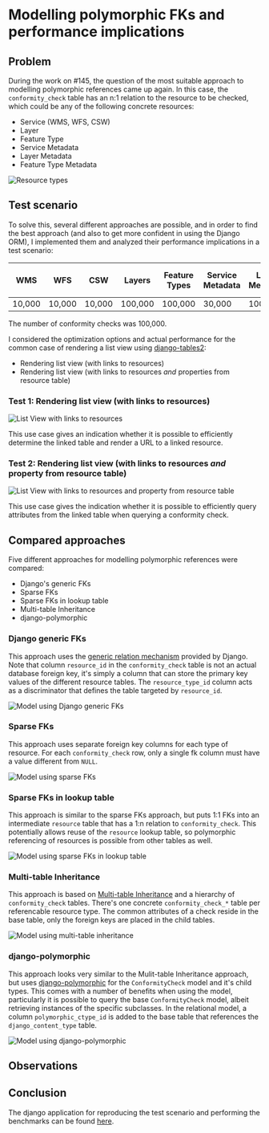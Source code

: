 # Modelling polymorphic FKs and performance implications

## Problem

During the work on #145, the question of the most suitable approach to modelling polymorphic references came up again.
In this case, the `conformity_check` table has an n:1 relation to the resource to be checked, which could be any of the
following concrete resources:

* Service (WMS, WFS, CSW)
* Layer
* Feature Type
* Service Metadata
* Layer Metadata
* Feature Type Metadata

![Resource types](drawio_mrmap_polymorphic_fks-intro.png)

## Test scenario

To solve this, several different approaches are possible, and in order to find the best approach (and also to get more
confident in using the Django ORM), I implemented them and analyzed their performance implications in a test scenario:

| WMS    | WFS    | CSW    | Layers  | Feature Types | Service Metadata | Layer Metadata | Feature Type Metadata | Dataset Metadata |
|--------|--------|--------|---------|---------------|------------------|----------------|-----------------------|------------------|
| 10,000 | 10,000 | 10,000 | 100,000 | 100,000       | 30,000           | 100,000        | 100,000               | 20,000           |

The number of conformity checks was 100,000.

I considered the optimization options and actual performance for the common case of rendering a list view
using [django-tables2](https://django-tables2.readthedocs.io/en/latest/):

* Rendering list view (with links to resources)
* Rendering list view (with links to resources *and* properties from resource table)

### Test 1: Rendering list view (with links to resources)

![List View with links to resources](list_view1.png)

This use case gives an indication whether it is possible to efficiently determine the linked table and render a URL to a
linked resource.

### Test 2: Rendering list view (with links to resources *and* property from resource table)

![List View with links to resources and property from resource table](list_view2.png)

This use case gives the indication whether it is possible to efficiently query attributes from the linked table when
querying a conformity check.

## Compared approaches

Five different approaches for modelling polymorphic references were compared:

* Django's generic FKs
* Sparse FKs
* Sparse FKs in lookup table
* Multi-table Inheritance
* django-polymorphic

### Django generic FKs

This approach uses
the [generic relation mechanism](https://docs.djangoproject.com/en/3.2/ref/contrib/contenttypes/#generic-relations)
provided by Django. Note that column `resource_id` in the `conformity_check` table is not an actual database foreign
key, it's simply a column that can store the primary key values of the different resource tables. The `resource_type_id`
column acts as a discriminator that defines the table targeted by `resource_id`.

![Model using Django generic FKs](drawio_mrmap_polymorphic_fks-django-generic-fk.png)

### Sparse FKs

This approach uses separate foreign key columns for each type of resource. For each `conformity_check` row, only a
single fk column must have a value different from `NULL`.

![Model using sparse FKs](drawio_mrmap_polymorphic_fks-sparse-fks.png)

### Sparse FKs in lookup table

This approach is similar to the sparse FKs approach, but puts 1:1 FKs into an intermediate `resource` table that has a
1:n relation to `conformity_check`. This potentially allows reuse of the `resource` lookup table, so polymorphic
referencing of resources is possible from other tables as well.

![Model using sparse FKs in lookup table](drawio_mrmap_polymorphic_fks-sparse-fks-in-lookup-table.png)

### Multi-table Inheritance

This approach is based
on [Multi-table Inheritance](https://docs.djangoproject.com/en/3.2/topics/db/models/#multi-table-inheritance) and a
hierarchy of `conformity_check` tables. There's one concrete `conformity_check_*` table per referencable resource type.
The common attributes of a check reside in the base table, only the foreign keys are placed in the child tables.

![Model using multi-table inheritance](drawio_mrmap_polymorphic_fks-multi-table-inheritance.png)

### django-polymorphic

This approach looks very similar to the Mulit-table Inheritance approach, but
uses [django-polymorphic](https://django-polymorphic.readthedocs.io/en/stable/)
for the `ConformityCheck` model and it's child types. This comes with a number of benefits when using the model,
particularly it is possible to query the base `ConformityCheck` model, albeit retrieving instances of the specific
subclasses. In the relational model, a column `polymorphic_ctype_id` is added to the base table that references
the `django_content_type` table.

![Model using django-polymorphic](drawio_mrmap_polymorphic_fks-django-polymorphic.png)

## Observations


## Conclusion

The django application for reproducing the test scenario and performing the benchmarks can be
found [here](https://github.com/MrSnyder/django-orm-playground).